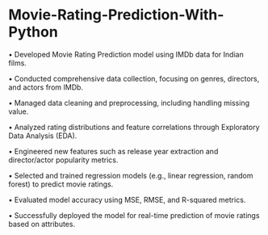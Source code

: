 # Movie-Rating-Prediction-With-Python

• Developed Movie Rating Prediction model using IMDb data for Indian films.

• Conducted comprehensive data collection, focusing on genres, directors, and actors from IMDb.

• Managed data cleaning and preprocessing, including handling missing value.

• Analyzed rating distributions and feature correlations through Exploratory Data Analysis (EDA).

• Engineered new features such as release year extraction and director/actor popularity metrics.

• Selected and trained regression models (e.g., linear regression, random forest) to predict movie ratings.

• Evaluated model accuracy using MSE, RMSE, and R-squared metrics.

• Successfully deployed the model for real-time prediction of movie ratings based on attributes.
